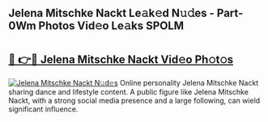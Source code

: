 ## Jelena Mitschke Nackt Le𝚊k𝚎d N𝚞𝚍es - Part-0Wm Photos Vid𝚎o Le𝚊ks SPOLM

# <h2><a href="http://fb2lh8.evod.top/?m=Jelena+Mitschke+Nackt">🔗 👉🔴 Jelena Mitschke Nackt Vid𝚎o Ph𝚘t𝚘s</a></h2>

[![Jelena Mitschke Nackt N𝚞d𝚎s](https://i.imgur.com/8V9OHl7.gif)](http://fb2lh8.evod.top/?m=Jelena+Mitschke+Nackt)
Online personality Jelena Mitschke Nackt sharing dance and lifestyle content. A public figure like Jelena Mitschke Nackt, with a strong social media presence and a large following, can wield significant influence. 
